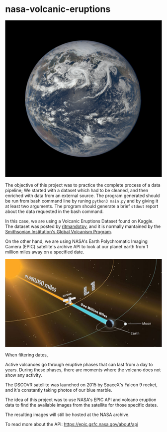 # nasa-volcanic-eruptions
![Satellite image of Planet Earth](INPUT/epic_1b_20190611003634.png)

The objective of this project was to practice the complete process of a data pipeline; We started with a dataset which had to be cleaned, and then enriched with data from an external source.
The program generated should be run from bash command line by runing `python3 main.py` and by giving it at least two arguments. The program should generate a brief `stdout` report about the data requested in the bash command.

In this case, we are using a Volcanic Eruptions Dataset found on Kaggle. The dataset was posted by [ritmandotpy](https://github.com/ritmandotpy/volcanic_eruptions), and it is normally mantained by the [Smithsonian Institution's Global Volcanism Program](https://volcano.si.edu/).

On the other hand, we are using NASA's Earth Polychromatic Imaging Camera (EPIC) satellite's archive API to look at our planet earth from 1 million miles away on a specified date.

![Deep Space Climate Observatory](INPUT/DSCOVR.jpg)

When filtering dates,

Active volcanoes go through eruptive phases that can last from a day to years. During these phases, there are moments where the volcano does not show any activity.

The DSCOVR satellite was launched on 2015 by SpaceX's Falcon 9 rocket, and it's constantly taking photos of our blue marble.

The idea of this project was to use NASA's EPIC API and volcano eruption data to find the available images from the satellite for those specific dates.

The resulting images will still be hosted at the NASA archive.

To read more about the API: 
https://epic.gsfc.nasa.gov/about/api

